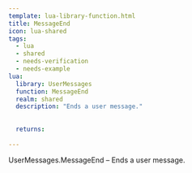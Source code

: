 ```yaml
---
template: lua-library-function.html
title: MessageEnd
icon: lua-shared
tags:
  - lua
  - shared
  - needs-verification
  - needs-example
lua:
  library: UserMessages
  function: MessageEnd
  realm: shared
  description: "Ends a user message."
  
  
  returns:
    
---
```


<div class="lua__search__keywords">
UserMessages.MessageEnd &#x2013; Ends a user message.
</div>
